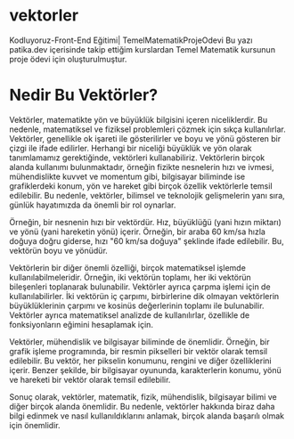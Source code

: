 # vektorler
Kodluyoruz-Front-End Eğitimi| TemelMatematikProjeOdevi
Bu yazı patika.dev içerisinde takip ettiğim kurslardan Temel Matematik kursunun proje ödevi için oluşturulmuştur.

# Nedir Bu Vektörler?

Vektörler, matematikte yön ve büyüklük bilgisini içeren niceliklerdir. Bu nedenle, matematiksel ve fiziksel problemleri çözmek için sıkça kullanılırlar. Vektörler, genellikle ok işareti ile gösterilirler ve boyu ve yönü gösteren bir çizgi ile ifade edilirler. Herhangi bir niceliği büyüklük ve yön olarak tanımlamamız gerektiğinde, vektörleri kullanabiliriz. Vektörlerin birçok alanda kullanımı bulunmaktadır, örneğin fizikte nesnelerin hızı ve ivmesi, mühendislikte kuvvet ve momentum gibi, bilgisayar biliminde ise grafiklerdeki konum, yön ve hareket gibi birçok özellik vektörlerle temsil edilebilir. Bu nedenle, vektörler, bilimsel ve teknolojik gelişmelerin yanı sıra, günlük hayatımızda da önemli bir rol oynarlar.

Örneğin, bir nesnenin hızı bir vektördür. Hız, büyüklüğü (yani hızın miktarı) ve yönü (yani hareketin yönü) içerir. Örneğin, bir araba 60 km/sa hızla doğuya doğru giderse, hızı "60 km/sa doğuya" şeklinde ifade edilebilir. Bu, vektörün boyu ve yönüdür.

Vektörlerin bir diğer önemli özelliği, birçok matematiksel işlemde kullanılabilmeleridir. Örneğin, iki vektörün toplamı, her iki vektörün bileşenleri toplanarak bulunabilir. Vektörler ayrıca çarpma işlemi için de kullanılabilirler. İki vektörün iç çarpımı, birbirlerine dik olmayan vektörlerin büyüklüklerinin çarpımı ve kosinüs değerlerinin toplamı ile bulunabilir. Vektörler ayrıca matematiksel analizde de kullanılırlar, özellikle de fonksiyonların eğimini hesaplamak için.

Vektörler, mühendislik ve bilgisayar biliminde de önemlidir. Örneğin, bir grafik işleme programında, bir resmin pikselleri bir vektör olarak temsil edilebilir. Bu vektör, her pikselin konumunu, rengini ve diğer özelliklerini içerir. Benzer şekilde, bir bilgisayar oyununda, karakterlerin konumu, yönü ve hareketi bir vektör olarak temsil edilebilir.

Sonuç olarak, vektörler, matematik, fizik, mühendislik, bilgisayar bilimi ve diğer birçok alanda önemlidir. Bu nedenle, vektörler hakkında biraz daha bilgi edinmek ve nasıl kullanıldıklarını anlamak, birçok alanda başarılı olmak için önemlidir.


